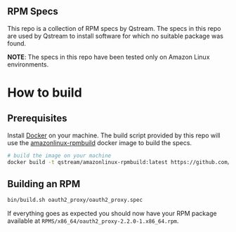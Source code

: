 RPM Specs
---

This repo is a collection of RPM specs by Qstream.
The specs in this repo are used by Qstream to install software for which
no suitable package was found.

**NOTE**: The specs in this repo have been tested only on Amazon Linux
environments.

# How to build

## Prerequisites

Install [Docker](//docker.com) on your machine. The build script
provided by this repo will use the
[amazonlinux-rpmbuild](//github.com/qstream/amazonlinux-rpmbuild) docker
image to build the specs.

```bash
# build the image on your machine
docker build -t qstream/amazonlinux-rpmbuild:latest https://github.com/qstream/amazonlinux-rpmbuild.git\#latest
```

## Building an RPM

```bash
bin/build.sh oauth2_proxy/oauth2_proxy.spec
```

If everything goes as expected you should now have your RPM package
available at `RPMS/x86_64/oauth2_proxy-2.2.0-1.x86_64.rpm`.

